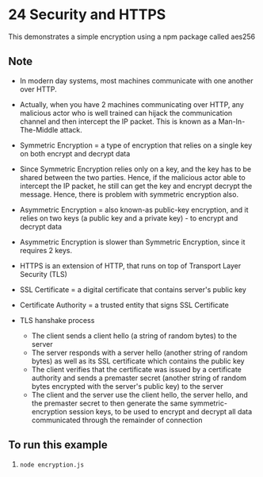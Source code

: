 # 24 Security and HTTPS
This demonstrates a simple encryption using a npm package called aes256

## Note
- In modern day systems, most machines communicate with one another over HTTP.

- Actually, when you have 2 machines communicating over HTTP, any malicious actor who is well trained can hijack the communication channel and then intercept the IP packet. This is known as a Man-In-The-Middle attack.

- Symmetric Encryption = a type of encryption that relies on a single key on both encrypt and decrypt data

- Since Symmetric Encryption relies only on a key, and the key has to be shared between the two parties. Hence, if the malicious actor able to intercept the IP packet, he still can get the key and encrypt decrypt the message. Hence, there is problem with symmetric encryption also.

- Asymmetric Encryption = also known-as public-key encryption, and it relies on two keys (a public key and a private key) - to encrypt and decrypt data

- Asymmetric Encryption is slower than Symmetric Encryption, since it requires 2 keys.

- HTTPS is an extension of HTTP, that runs on top of Transport Layer Security (TLS)

- SSL Certificate = a digital certificate that contains server's public key

- Certificate Authority = a trusted entity that signs SSL Certificate

- TLS hanshake process
    - The client sends a client hello (a string of random bytes) to the server
    - The server responds with a server hello (another string of random bytes) as well as its SSL certificate which contains the public key
    - The client verifies that the certificate was issued by a certificate authority and sends a premaster secret (another string of random bytes encrypted with the server's public key) to the server
    - The client and the server use the client hello, the server hello, and the premaster secret to then generate the same symmetric-encryption session keys, to be used to encrypt and decrypt all data communicated through the remainder of connection


## To run this example
1. 
    ```
    node encryption.js
    ```